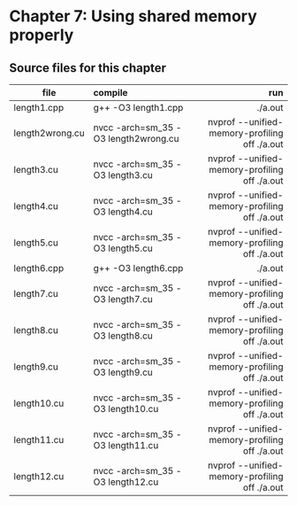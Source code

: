 # Chapter 7: Using shared memory properly

## Source files for this chapter

| file   |      compile      |  run |
|----------|:-------------|------:|
| length1.cpp |  g++ -O3 length1.cpp | ./a.out |
| length2wrong.cu |  nvcc -arch=sm_35 -O3 length2wrong.cu | nvprof --unified-memory-profiling off ./a.out |
| length3.cu |  nvcc -arch=sm_35 -O3 length3.cu | nvprof --unified-memory-profiling off ./a.out |
| length4.cu |  nvcc -arch=sm_35 -O3 length4.cu | nvprof --unified-memory-profiling off ./a.out |
| length5.cu |  nvcc -arch=sm_35 -O3 length5.cu | nvprof --unified-memory-profiling off ./a.out |
| length6.cpp |  g++ -O3 length6.cpp | ./a.out |
| length7.cu |  nvcc -arch=sm_35 -O3 length7.cu | nvprof --unified-memory-profiling off ./a.out |
| length8.cu |  nvcc -arch=sm_35 -O3 length8.cu | nvprof --unified-memory-profiling off ./a.out |
| length9.cu |  nvcc -arch=sm_35 -O3 length9.cu | nvprof --unified-memory-profiling off ./a.out |
| length10.cu |  nvcc -arch=sm_35 -O3 length10.cu | nvprof --unified-memory-profiling off ./a.out |
| length11.cu |  nvcc -arch=sm_35 -O3 length11.cu | nvprof --unified-memory-profiling off ./a.out |
| length12.cu |  nvcc -arch=sm_35 -O3 length12.cu | nvprof --unified-memory-profiling off ./a.out |


